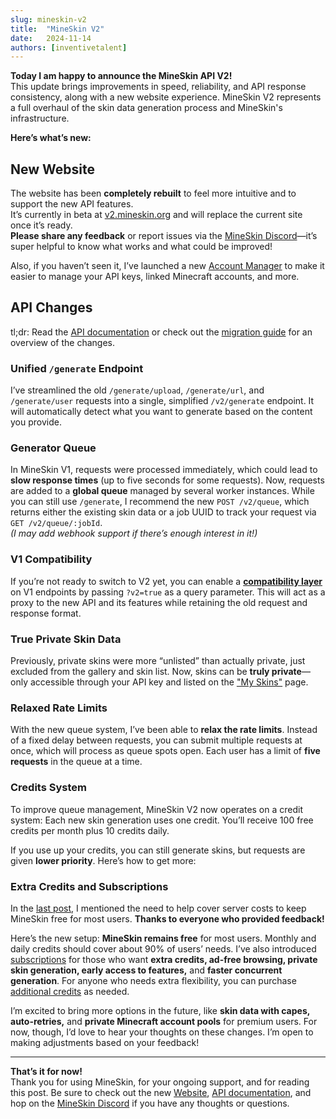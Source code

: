 ```yaml
---
slug: mineskin-v2
title:  "MineSkin V2"
date:   2024-11-14
authors: [inventivetalent]
---
```


**Today I am happy to announce the MineSkin API V2!**   
This update brings improvements in speed, reliability, and API response consistency, along with a new website experience. MineSkin V2 represents a full overhaul of the skin data generation process and MineSkin's infrastructure.

<!-- truncate -->

**Here’s what’s new:**


## New Website
The website has been **completely rebuilt** to feel more intuitive and to support the new API features.  
It’s currently in beta at [v2.mineskin.org](https://v2.mineskin.org) and will replace the current site once it’s ready.  
**Please share any feedback** or report issues via the [MineSkin Discord](https://discord.gg/DeeNu3cUMp)—it’s super helpful to know what works and what could be improved!

Also, if you haven’t seen it, I’ve launched a new [Account Manager](https://account.mineskin.org/) to make it easier to manage your API keys, linked Minecraft accounts, and more.


## API Changes

tl;dr: Read the [API documentation](/docs/mineskin-api/mineskin-api) or check out the [migration guide](/docs/guides/migrating-to-v2) for an overview of the changes.

### Unified `/generate` Endpoint
I’ve streamlined the old `/generate/upload`, `/generate/url`, and `/generate/user` requests into a single, simplified `/v2/generate` endpoint. It will automatically detect what you want to generate based on the content you provide.

### Generator Queue
In MineSkin V1, requests were processed immediately, which could lead to **slow response times** (up to five seconds for some requests). Now, requests are added to a **global queue** managed by several worker instances. While you can still use `/generate`, I recommend the new `POST /v2/queue`, which returns either the existing skin data or a job UUID to track your request via `GET /v2/queue/:jobId`.  
*(I may add webhook support if there’s enough interest in it!)*

### V1 Compatibility
If you’re not ready to switch to V2 yet, you can enable a [**compatibility layer**](/docs/guides/migrating-to-v2#try-v2-now) on V1 endpoints by passing `?v2=true` as a query parameter. This will act as a proxy to the new API and its features while retaining the old request and response format.

### True Private Skin Data
Previously, private skins were more “unlisted” than actually private, just excluded from the gallery and skin list. Now, skins can be **truly private**—only accessible through your API key and listed on the ["My Skins"](https://v2.mineskin.org/my-skins) page.

### Relaxed Rate Limits
With the new queue system, I’ve been able to **relax the rate limits**. Instead of a fixed delay between requests, you can submit multiple requests at once, which will process as queue spots open. Each user has a limit of **five requests** in the queue at a time.

### Credits System
To improve queue management, MineSkin V2 now operates on a credit system: Each new skin generation uses one credit. You’ll receive 100 free credits per month plus 10 credits daily.

If you use up your credits, you can still generate skins, but requests are given **lower priority**. Here’s how to get more:


### Extra Credits and Subscriptions
In the [last post](./2024-07-14-anniversary-and-future), I mentioned the need to help cover server costs to keep MineSkin free for most users. **Thanks to everyone who provided feedback!**

Here’s the new setup: **MineSkin remains free** for most users. Monthly and daily credits should cover about 90% of users’ needs. I’ve also introduced [subscriptions](https://account.mineskin.org/store) for those who want **extra credits, ad-free browsing, private skin generation, early access to features,** and **faster concurrent generation**. For anyone who needs extra flexibility, you can purchase [additional credits](https://account.mineskin.org/store) as needed.

I’m excited to bring more options in the future, like **skin data with capes, auto-retries,** and **private Minecraft account pools** for premium users. For now, though, I’d love to hear your thoughts on these changes. I’m open to making adjustments based on your feedback!


---

**That’s it for now!**  
Thank you for using MineSkin, for your ongoing support, and for reading this post. Be sure to check out the new [Website](https://v2.mineskin.org), [API documentation](/docs/mineskin-api/mineskin-api), and hop on the [MineSkin Discord](https://discord.gg/DeeNu3cUMp) if you have any thoughts or questions.